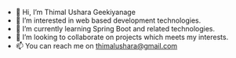 - 👋 Hi, I’m Thimal Ushara Geekiyanage
- 👀 I’m interested in web based development technologies.
- 🌱 I’m currently learning Spring Boot and related technologies.
- 💞️ I’m looking to collaborate on projects which meets my interests.
- 📫 You can reach me on thimalushara@gmail.com
